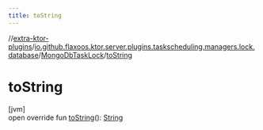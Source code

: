 ```yaml
---
title: toString
---
```

//[extra-ktor-plugins](../../../index.md)/[io.github.flaxoos.ktor.server.plugins.taskscheduling.managers.lock.database](../index.md)/[MongoDbTaskLock](index.md)/[toString](to-string.md)



# toString



[jvm]\
open override fun [toString](to-string.md)(): [String](https://kotlinlang.org/api/latest/jvm/stdlib/kotlin/-string/index.md)




